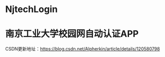 # NjtechLogin
# 南京工业大学校园网自动认证APP  
CSDN更新地址：https://blog.csdn.net/Alpherkin/article/details/120580798
